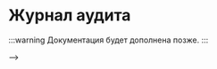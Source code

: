 # Журнал аудита

:::warning
Документация будет дополнена позже.
:::

<!--
## Введение

## Установка

## Инструкция по использованию -->
-->